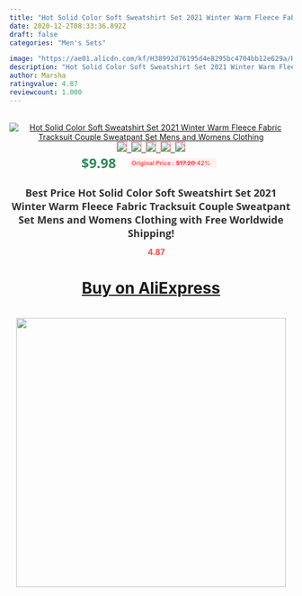 ```yaml
---
title: "Hot Solid Color Soft Sweatshirt Set 2021 Winter Warm Fleece Fabric Tracksuit Couple Sweatpant Set Mens and Womens Clothing"
date: 2020-12-2T08:33:36.892Z
draft: false
categories: "Men's Sets"

image: "https://ae01.alicdn.com/kf/H38992d76195d4e8295bc4704bb12e629a/Hot-Solid-Color-Soft-Sweatshirt-Set-2021-Winter-Warm-Fleece-Fabric-Tracksuit-Couple-Sweatpant-Set-Mens.jpg"
description: "Hot Solid Color Soft Sweatshirt Set 2021 Winter Warm Fleece Fabric Tracksuit Couple Sweatpant Set Mens and Womens Clothing"
author: Marsha
ratingvalue: 4.87
reviewcount: 1.000
---
```

<br>
<div style="text-align: center;">
<a href="https://s.click.aliexpress.com/e/_A5FmwZ" target="_blank" rel="nofollow noopener noreferrer"><img alt="Hot Solid Color Soft Sweatshirt Set 2021 Winter Warm Fleece Fabric Tracksuit Couple Sweatpant Set Mens and Womens Clothing" class="magnifier-image" src="https://ae01.alicdn.com/kf/H38992d76195d4e8295bc4704bb12e629a/Hot-Solid-Color-Soft-Sweatshirt-Set-2021-Winter-Warm-Fleece-Fabric-Tracksuit-Couple-Sweatpant-Set-Mens.jpg_640x640.jpg">
<br>
<img style="border:1px solid salmon" src="https://ae01.alicdn.com/kf/H38992d76195d4e8295bc4704bb12e629a/Hot-Solid-Color-Soft-Sweatshirt-Set-2021-Winter-Warm-Fleece-Fabric-Tracksuit-Couple-Sweatpant-Set-Mens.jpg_120x120.jpg">&nbsp;&nbsp;<img style="border:1px solid salmon" src="https://ae01.alicdn.com/kf/H7ac5ba166269494e95907ae5d1eda041w/Hot-Solid-Color-Soft-Sweatshirt-Set-2021-Winter-Warm-Fleece-Fabric-Tracksuit-Couple-Sweatpant-Set-Mens.jpg_120x120.jpg">&nbsp;&nbsp;<img style="border:1px solid salmon" src="https://ae01.alicdn.com/kf/Haa645c94dd304d58981c52bf9fc50fad7/Hot-Solid-Color-Soft-Sweatshirt-Set-2021-Winter-Warm-Fleece-Fabric-Tracksuit-Couple-Sweatpant-Set-Mens.jpg_120x120.jpg">&nbsp;&nbsp;<img style="border:1px solid salmon" src="https://ae01.alicdn.com/kf/H5b71a86807dd485286ad19795153ce47u/Hot-Solid-Color-Soft-Sweatshirt-Set-2021-Winter-Warm-Fleece-Fabric-Tracksuit-Couple-Sweatpant-Set-Mens.jpg_120x120.jpg">&nbsp;&nbsp;<img style="border:1px solid salmon" src="https://ae01.alicdn.com/kf/H1967670baddb44d68461faf40661084fW/Hot-Solid-Color-Soft-Sweatshirt-Set-2021-Winter-Warm-Fleece-Fabric-Tracksuit-Couple-Sweatpant-Set-Mens.jpg_120x120.jpg"></a></div><br0>
<div style="text-align: center;"><span style="background-color: white; border: 0px; box-sizing: border-box; color: seagreen; display: inline-block; font-family: &quot;open sans&quot; , &quot;arial&quot; , &quot;helvetica&quot; , sans-serif , &quot;heiti&quot;; font-size: 24px; font-stretch: inherit; font-weight: 700; line-height: inherit; margin: 0px 10px 0px 0px; padding: 0px; vertical-align: middle;">$9.98 </span>
<span style="background: rgb(255 , 241 , 241); border-radius: 3px; border: 0px; box-sizing: border-box; color: #ff4747; display: inline-block; font-family: inherit; font-size: 12px; font-stretch: inherit; font-style: inherit; font-variant: inherit; font-weight: 600; line-height: inherit; margin: 0px; padding: 2px 5px; transform: scale(0.9); vertical-align: middle;">Original Price : <b style="text-decoration: line-through;">$17.20 </b> 42%&nbsp;&nbsp;</span></div>
<h1 style="color: #333333; display: inline-block; font-family: &quot;open sans&quot; , &quot;arial&quot; , &quot;helvetica&quot; , sans-serif , &quot;heiti&quot;; font-size: 18px; font-stretch: inherit; font-weight: 700; text-align: center;">Best Price Hot Solid Color Soft Sweatshirt Set 2021 Winter Warm Fleece Fabric Tracksuit Couple Sweatpant Set Mens and Womens Clothing with Free Worldwide Shipping!</h1>
<div style="color: #ff4747; text-align: center;">
<img src="https://4.bp.blogspot.com/-M0ZcTcb-5uY/XleCXlxnR4I/AAAAAAAAAEc/OrjgMkXV1oMQFaCRZj5HQwOCBcu3w1FegCPcBGAYYCw/s1600/star.png" style="height: 15px;">&nbsp;<b>4.87</b></div>
<div class="button_cont" align="center"><a class="buynow_a" href="https://s.click.aliexpress.com/e/_A5FmwZ" target="_blank" rel="nofollow noopener noreferrer"><H1>Buy on AliExpress</H1></a></div><br>
<div class="separator" style="clear: both; text-align: center;">
<img src="https://lh3.googleusercontent.com/-pTy5HemUv9M/XlePHvY0dAI/AAAAAAAAAE4/0nX5iRUoIWY8eMW9Dpxeirr157OZliDIgCLcBGAsYHQ/s1600/badge.gif" width="480">
</div>
